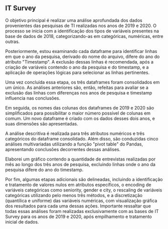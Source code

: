 ## IT Survey

O objetivo principal é realizar uma análise aprofundada dos dados provenientes das pesquisas de TI realizadas nos anos de 2019 e 2020. O processo se inicia com a identificação dos tipos de variáveis presentes na base de dados de 2018, categorizando-as em categóricas, numéricas, entre outras. 

Posteriormente, estou examinando cada dataframe para identificar linhas em que o ano da pesquisa, derivado do nome do arquivo, difere do ano do atributo "Timestamp". A exclusão dessas linhas é recomendada, após a criação de variáveis contendo o ano da pesquisa e do timestamp, e a aplicação de operações lógicas para selecionar as linhas pertinentes. 

Uma vez concluída essa etapa, os três dataframes foram consolidados em um único. As análises anteriores são, então, refeitas para avaliar se a exclusão das linhas com diferenças nos anos de pesquisa e timestamp influencia nas conclusões. 

Em seguida, os nomes das colunas dos dataframes de 2019 e 2020 são simplificados para possibilitar o maior número possível de colunas em comum. Um novo dataframe é criado com os dados desses dois anos, e suas dimensões são apresentadas. 

A análise descritiva é realizada para três atributos numéricos e três categóricos do dataframe consolidado. Além disso, são conduzidas cinco análises multivariadas utilizando a função "pivot table" do Pandas, apresentando conclusões decorrentes dessas análises. 

Elaborei um gráfico contendo a quantidade de entrevistas realizadas por mês ao longo dos três anos de pesquisa, excluindo linhas onde o ano da pesquisa difere do ano do timestamp. 

Por fim, algumas etapas adicionais são delineadas, incluindo a identificação e tratamento de valores nulos em atributos específicos, o encoding de variáveis categóricas como seniority, gender e city, o rescaling de variáveis categóricas utilizando pelo menos três métodos, e a discretização (quantílica e uniforme) das variáveis numéricas, com visualização gráfica dos resultados para cada uma dessas ações. Importante ressaltar que todas essas análises foram realizadas exclusivamente com as bases de IT Survey para os anos de 2019 e 2020, após empilhamento e tratamento inicial de dados. 